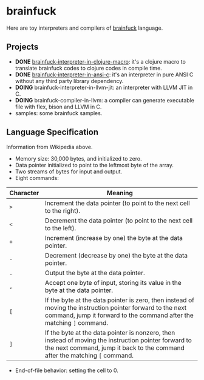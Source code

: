 # brainfuck

Here are toy interpreters and compilers of [brainfuck](https://en.wikipedia.org/wiki/Brainfuck) language.

## Projects

* **DONE** [brainfuck-interpreter-in-clojure-macro](https://github.com/redraiment/brainfuck/tree/main/brainfuck-interpreter-in-clojure-macro): it's a clojure macro to translate brainfuck codes to clojure codes in compile time.
* **DONE** [brainfuck-interpreter-in-ansi-c](https://github.com/redraiment/brainfuck/tree/main/brainfuck-interpreter-in-ansi-c): it's an interpreter in pure ANSI C without any third party library dependency.
* **DOING** brainfuck-interpreter-in-llvm-jit: an interpreter with LLVM JIT in C.
* **DOING** brainfuck-compiler-in-llvm: a compiler can generate executable file with flex, bison and LLVM in C.
* samples: some brainfuck samples.

## Language Specification

Information from Wikipedia above.

* Memory size: 30,000 bytes, and initialized to zero.
* Data pointer initialized to point to the leftmost byte of the array.
* Two streams of bytes for input and output.
* Eight commands:

| Character | Meaning |
| -- | -- |
| `>` | Increment the data pointer (to point to the next cell to the right). |
| `<` | Decrement the data pointer (to point to the next cell to the left). |
| `+` | Increment (increase by one) the byte at the data pointer. |
| `-` | Decrement (decrease by one) the byte at the data pointer. |
| `.` | Output the byte at the data pointer. |
| `,` | Accept one byte of input, storing its value in the byte at the data pointer. |
| `[` | If the byte at the data pointer is zero, then instead of moving the instruction pointer forward to the next command, jump it forward to the command after the matching `]` command. |
| `]` | If the byte at the data pointer is nonzero, then instead of moving the instruction pointer forward to the next command, jump it back to the command after the matching `[` command. |

* End-of-file behavior: setting the cell to 0.
